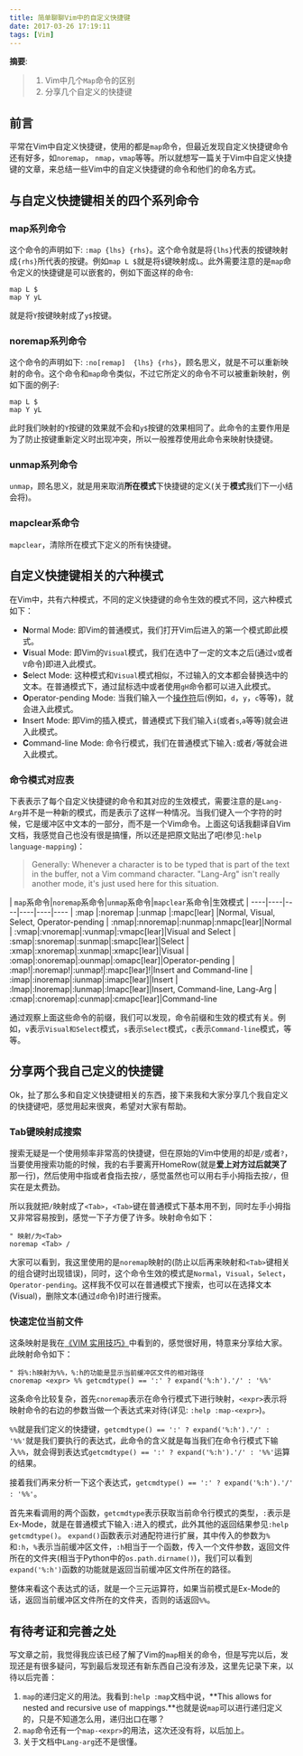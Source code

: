 ```yaml
---
title: 简单聊聊Vim中的自定义快捷键
date: 2017-03-26 17:19:11
tags: [Vim]
---
```


__摘要__:
> 1. Vim中几个`Map`命令的区别
> 2. 分享几个自定义的快捷键


<!-- more -->
## 前言

平常在Vim中自定义快捷键，使用的都是`map`命令，但最近发现自定义快捷键命令还有好多，如`noremap`， `nmap`，`vmap`等等。所以就想写一篇关于Vim中自定义快捷键的文章，来总结一些Vim中的自定义快捷键的命令和他们的命名方式。

## 与自定义快捷键相关的四个系列命令

### map系列命令

这个命令的声明如下: `:map {lhs} {rhs}`。这个命令就是将`{lhs}`代表的按键映射成`{rhs}`所代表的按键。例如`map L $`就是将`$`键映射成`L`。此外需要注意的是`map`命令定义的快捷键是可以嵌套的，例如下面这样的命令:

```vimrc
map L $
map Y yL
```

就是将`Y`按键映射成了`y$`按键。

### noremap系列命令

这个命令的声明如下: `:no[remap]  {lhs} {rhs}`，顾名思义，就是不可以重新映射的命令。这个命令和`map`命令类似，不过它所定义的命令不可以被重新映射，例如下面的例子:

```vimrc
map L $
map Y yL
```

此时我们映射的`Y`按键的效果就不会和`y$`按键的效果相同了。此命令的主要作用是为了防止按键重新定义时出现冲突，所以一般推荐使用此命令来映射快捷键。

### unmap系列命令

`unmap`，顾名思义，就是用来取消**所在模式**下快捷键的定义(关于**模式**我们下一小结会将)。

### mapclear系命令

`mapclear`，清除所在模式下定义的所有快捷键。

## 自定义快捷键相关的六种模式

在Vim中，共有六种模式，不同的定义快捷键的命令生效的模式不同，这六种模式如下：

+ **N**ormal Mode: 即Vim的普通模式，我们打开Vim后进入的第一个模式即此模式。
+ **V**isual Mode: 即Vim的`Visual`模式，我们在选中了一定的文本之后(通过`v`或者`V`命令)即进入此模式。
+ **S**elect Mode: 这种模式和`Visual`模式相似，不过输入的文本都会替换选中的文本。在普通模式下，通过鼠标选中或者使用`gH`命令都可以进入此模式。
+ **O**perator-pending Mode: 当我们输入一个[操作符](http://vimdoc.sourceforge.net/htmldoc/motion.html#operator)后(例如，`d`，`y`，`c`等等)，就会进入此模式。
+ **I**nsert Mode: 即Vim的插入模式，普通模式下我们输入`i`(或者`s`,`a`等等)就会进入此模式。
+ **C**ommand-line Mode: 命令行模式，我们在普通模式下输入`:`或者`/`等就会进入此模式。

### 命令模式对应表

下表表示了每个自定义快捷键的命令和其对应的生效模式，需要注意的是`Lang-Arg`并不是一种新的模式，而是表示了这样一种情况。当我们键入一个字符的时候，它是缓冲区中文本的一部分，而不是一个Vim命令。上面这句话我翻译自Vim文档，我感觉自己也没有很是搞懂，所以还是把原文贴出了吧(参见`:help language-mapping`)：

> Generally: Whenever a character is to be typed that is part of the text in the
buffer, not a Vim command character.  "Lang-Arg" isn't really another mode,
it's just used here for this situation.

| `map`系命令|`noremap`系命令|`unmap`系命令|`mapclear`系命令|生效模式
| ----|----|----|----|----|----
| :map |:noremap |:unmap |:mapc[lear] |Normal, Visual, Select, Operator-pending
| :nmap|:nnoremap|:nunmap|:nmapc[lear]|Normal
| :vmap|:vnoremap|:vunmap|:vmapc[lear]|Visual and Select
| :smap|:snoremap|:sunmap|:smapc[lear]|Select
| :xmap|:xnoremap|:xunmap|:xmapc[lear]|Visual
| :omap|:onoremap|:ounmap|:omapc[lear]|Operator-pending
| :map!|:noremap!|:unmap!|:mapc[lear]!|Insert and Command-line
| :imap|:inoremap|:iunmap|:imapc[lear]|Insert
| :lmap|:lnoremap|:lunmap|:lmapc[lear]|Insert, Command-line, Lang-Arg
| :cmap|:cnoremap|:cunmap|:cmapc[lear]|Command-line

通过观察上面这些命令的前缀，我们可以发现，命令前缀和生效的模式有关。例如，`v`表示`Visual和Select`模式，`s`表示`Select`模式，`c`表示`Command-line`模式，等等。

## 分享两个我自己定义的快捷键

Ok，扯了那么多和自定义快捷键相关的东西，接下来我和大家分享几个我自定义的快捷键吧，感觉用起来很爽，希望对大家有帮助。

### Tab键映射成搜索

搜索无疑是一个使用频率非常高的快捷键，但在原始的Vim中使用的却是`/`或者`?`，当要使用搜索功能的时候，我的右手要离开HomeRow(就是**爱上对方过后就哭了**那一行)，然后使用中指或者食指去按`/`，感觉虽然也可以用右手小拇指去按`/`，但实在是太费劲。

所以我就把`/`映射成了`<Tab>`，`<Tab>`键在普通模式下基本用不到，同时左手小拇指又非常容易按到，感觉一下子方便了许多。映射命令如下：

```vimrc
" 映射/为<Tab>
noremap <Tab> /
```

大家可以看到，我这里使用的是`noremap`映射的(防止以后再来映射和`<Tab>`键相关的组合键时出现错误)，同时，这个命令生效的模式是`Normal`，`Visual`，`Select`，`Operator-pending`。这样我不仅可以在普通模式下搜索，也可以在选择文本(Visual)，删除文本(通过`d`命令)时进行搜索。

### 快速定位当前文件

这条映射是我在[《VIM 实用技巧》](https://book.douban.com/subject/25869486/)中看到的，感觉很好用，特意来分享给大家。此映射命令如下：

```vimrc
" 将%:h映射为%%，%:h的功能是显示当前缓冲区文件的相对路径
cnoremap <expr> %% getcmdtype() == ':' ? expand('%:h').'/' : '%%'
```

这条命令比较复杂，首先`cnoremap`表示在命令行模式下进行映射，`<expr>`表示将映射命令的右边的参数当做一个表达式来对待(详见: `:help :map-<expr>`)。

`%%`就是我们定义的快捷键，`getcmdtype() == ':' ? expand('%:h').'/' : '%%'`就是我们要执行的表达式，此命令的含义就是每当我们在命令行模式下输入`%%`，就会得到表达式`getcmdtype() == ':' ? expand('%:h').'/' : '%%'`运算的结果。

接着我们再来分析一下这个表达式，`getcmdtype() == ':' ? expand('%:h').'/' : '%%'`。

首先来看调用的两个函数，`getcmdtype`表示获取当前命令行模式的类型，`:`表示是Ex-Mode，就是在普通模式下输入`:`进入的模式，此外其他的返回结果参见`:help getcmdtype()`。
`expand()`函数表示对通配符进行扩展，其中传入的参数为`%`和`:h`，`%`表示当前缓冲区文件，`:h`相当于一个函数，传入一个文件参数，返回文件所在的文件夹(相当于Python中的`os.path.dirname()`)，我们可以看到`expand('%:h')`函数的功能就是返回当前缓冲区文件所在的路径。

整体来看这个表达式的话，就是一个三元运算符，如果当前模式是Ex-Mode的话，返回当前缓冲区文件所在的文件夹，否则的话返回`%%`。

## 有待考证和完善之处

写文章之前，我觉得我应该已经了解了Vim的`map`相关的命令，但是写完以后，发现还是有很多疑问，写到最后发现还有新东西自己没有涉及，这里先记录下来，以待以后完善：

1. `map`的递归定义的用法。我看到`:help :map`文档中说，**This allows for nested and recursive use of mappings.**也就是说`map`可以进行递归定义的，只是不知道怎么用，递归出口在哪？
2. `map`命令还有一个`map-<expr>`的用法，这次还没有将，以后加上。
3. 关于文档中`Lang-arg`还不是很懂。
